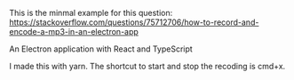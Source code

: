 This is the minmal example for this question: https://stackoverflow.com/questions/75712706/how-to-record-and-encode-a-mp3-in-an-electron-app

An Electron application with React and TypeScript

I made this with yarn. The shortcut to start and stop the recoding is cmd+x.
